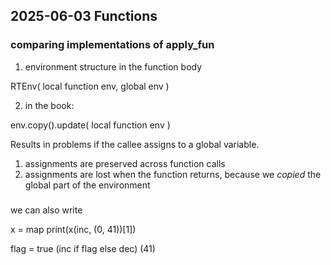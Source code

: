 ## 2025-06-03 Functions

### comparing implementations of apply_fun

1. environment structure in the function body

RTEnv( local function env, global env )

2. in the book:

env.copy().update( local function env )

Results in problems if the callee assigns to a global variable.
1. assignments are preserved across function calls
2. assignments are lost when the function returns, because we *copied*
   the global part of the environment

###

we can also write

x = map
print(x(inc, (0, 41))[1])

flag = true
(inc if flag else dec) (41)
